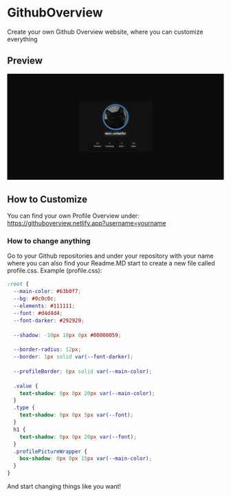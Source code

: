 # GithubOverview
Create your own Github Overview website, where you can customize everything

## Preview
![demo](demo.png)

## How to Customize
You can find your own Profile Overview under: <a>https://githuboverview.netlify.app?username=yourname</a>

### How to change anything
Go to your Github repositories and under your repository with your name where you can also find your Readme.MD start to create a new file called profile.css.
Example (profile.css):
```css
:root {
  --main-color: #63b0f7;
  --bg: #0c0c0c;
  --elements: #111111;
  --font: #d4d4d4;
  --font-darker: #292929;

  --shadow: -10px 10px 0px #00000059;

  --border-radius: 12px;
  --border: 1px solid var(--font-darker);

  --profileBorder: 6px solid var(--main-color);

  .value {
    text-shadow: 0px 0px 20px var(--main-color);
  }
  .type {
    text-shadow: 0px 0px 5px var(--font);
  }
  h1 {
    text-shadow: 0px 0px 20px var(--font);
  }
  .profilePictureWrapper {
    box-shadow: 0px 0px 15px var(--main-color);
  }
}
```

And start changing things like you want!

